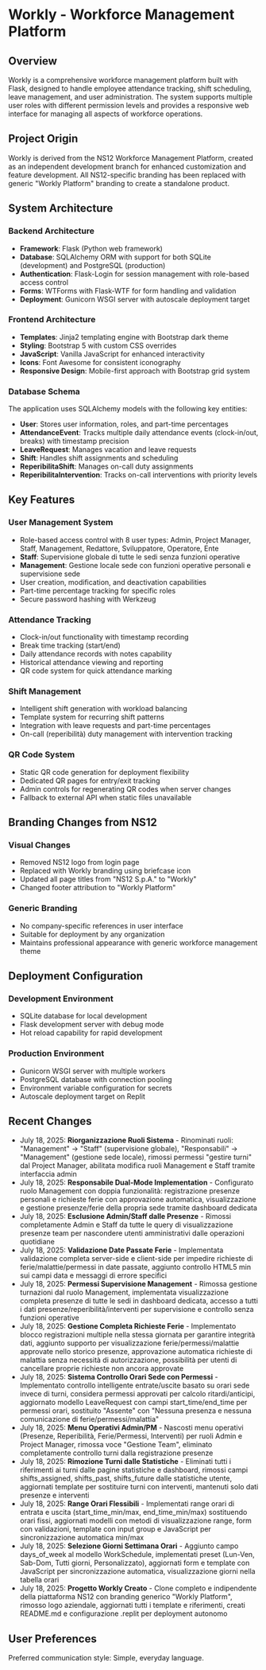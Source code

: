 # Workly - Workforce Management Platform

## Overview

Workly is a comprehensive workforce management platform built with Flask, designed to handle employee attendance tracking, shift scheduling, leave management, and user administration. The system supports multiple user roles with different permission levels and provides a responsive web interface for managing all aspects of workforce operations.

## Project Origin

Workly is derived from the NS12 Workforce Management Platform, created as an independent development branch for enhanced customization and feature development. All NS12-specific branding has been replaced with generic "Workly Platform" branding to create a standalone product.

## System Architecture

### Backend Architecture
- **Framework**: Flask (Python web framework)
- **Database**: SQLAlchemy ORM with support for both SQLite (development) and PostgreSQL (production)
- **Authentication**: Flask-Login for session management with role-based access control
- **Forms**: WTForms with Flask-WTF for form handling and validation
- **Deployment**: Gunicorn WSGI server with autoscale deployment target

### Frontend Architecture
- **Templates**: Jinja2 templating engine with Bootstrap dark theme
- **Styling**: Bootstrap 5 with custom CSS overrides
- **JavaScript**: Vanilla JavaScript for enhanced interactivity
- **Icons**: Font Awesome for consistent iconography
- **Responsive Design**: Mobile-first approach with Bootstrap grid system

### Database Schema
The application uses SQLAlchemy models with the following key entities:
- **User**: Stores user information, roles, and part-time percentages
- **AttendanceEvent**: Tracks multiple daily attendance events (clock-in/out, breaks) with timestamp precision
- **LeaveRequest**: Manages vacation and leave requests
- **Shift**: Handles shift assignments and scheduling
- **ReperibilitaShift**: Manages on-call duty assignments
- **ReperibilitaIntervention**: Tracks on-call interventions with priority levels

## Key Features

### User Management System
- Role-based access control with 8 user types: Admin, Project Manager, Staff, Management, Redattore, Sviluppatore, Operatore, Ente
- **Staff**: Supervisione globale di tutte le sedi senza funzioni operative
- **Management**: Gestione locale sede con funzioni operative personali e supervisione sede
- User creation, modification, and deactivation capabilities
- Part-time percentage tracking for specific roles
- Secure password hashing with Werkzeug

### Attendance Tracking
- Clock-in/out functionality with timestamp recording
- Break time tracking (start/end)
- Daily attendance records with notes capability
- Historical attendance viewing and reporting
- QR code system for quick attendance marking

### Shift Management
- Intelligent shift generation with workload balancing
- Template system for recurring shift patterns
- Integration with leave requests and part-time percentages
- On-call (reperibilità) duty management with intervention tracking

### QR Code System
- Static QR code generation for deployment flexibility
- Dedicated QR pages for entry/exit tracking
- Admin controls for regenerating QR codes when server changes
- Fallback to external API when static files unavailable

## Branding Changes from NS12

### Visual Changes
- Removed NS12 logo from login page
- Replaced with Workly branding using briefcase icon
- Updated all page titles from "NS12 S.p.A." to "Workly"
- Changed footer attribution to "Workly Platform"

### Generic Branding
- No company-specific references in user interface
- Suitable for deployment by any organization
- Maintains professional appearance with generic workforce management theme

## Deployment Configuration

### Development Environment
- SQLite database for local development
- Flask development server with debug mode
- Hot reload capability for rapid development

### Production Environment
- Gunicorn WSGI server with multiple workers
- PostgreSQL database with connection pooling
- Environment variable configuration for secrets
- Autoscale deployment target on Replit

## Recent Changes
- July 18, 2025: **Riorganizzazione Ruoli Sistema** - Rinominati ruoli: "Management" → "Staff" (supervisione globale), "Responsabili" → "Management" (gestione sede locale), rimossi permessi "gestire turni" dal Project Manager, abilitata modifica ruoli Management e Staff tramite interfaccia admin
- July 18, 2025: **Responsabile Dual-Mode Implementation** - Configurato ruolo Management con doppia funzionalità: registrazione presenze personali e richieste ferie con approvazione automatica, visualizzazione e gestione presenze/ferie della propria sede tramite dashboard dedicata
- July 18, 2025: **Esclusione Admin/Staff dalle Presenze** - Rimossi completamente Admin e Staff da tutte le query di visualizzazione presenze team per nascondere utenti amministrativi dalle operazioni quotidiane
- July 18, 2025: **Validazione Date Passate Ferie** - Implementata validazione completa server-side e client-side per impedire richieste di ferie/malattie/permessi in date passate, aggiunto controllo HTML5 min sui campi data e messaggi di errore specifici
- July 18, 2025: **Permessi Supervisione Management** - Rimossa gestione turnazioni dal ruolo Management, implementata visualizzazione completa presenze di tutte le sedi in dashboard dedicata, accesso a tutti i dati presenze/reperibilità/interventi per supervisione e controllo senza funzioni operative
- July 18, 2025: **Gestione Completa Richieste Ferie** - Implementato blocco registrazioni multiple nella stessa giornata per garantire integrità dati, aggiunto supporto per visualizzazione ferie/permessi/malattie approvate nello storico presenze, approvazione automatica richieste di malattia senza necessità di autorizzazione, possibilità per utenti di cancellare proprie richieste non ancora approvate
- July 18, 2025: **Sistema Controllo Orari Sede con Permessi** - Implementato controllo intelligente entrate/uscite basato su orari sede invece di turni, considera permessi approvati per calcolo ritardi/anticipi, aggiornato modello LeaveRequest con campi start_time/end_time per permessi orari, sostituito "Assente" con "Nessuna presenza e nessuna comunicazione di ferie/permessi/malattia"
- July 18, 2025: **Menu Operativi Admin/PM** - Nascosti menu operativi (Presenze, Reperibilità, Ferie/Permessi, Interventi) per ruoli Admin e Project Manager, rimossa voce "Gestione Team", eliminato completamente controllo turni dalla registrazione presenze
- July 18, 2025: **Rimozione Turni dalle Statistiche** - Eliminati tutti i riferimenti ai turni dalle pagine statistiche e dashboard, rimossi campi shifts_assigned, shifts_past, shifts_future dalle statistiche utente, aggiornati template per sostituire turni con interventi, mantenuti solo dati presenze e interventi
- July 18, 2025: **Range Orari Flessibili** - Implementati range orari di entrata e uscita (start_time_min/max, end_time_min/max) sostituendo orari fissi, aggiornati modelli con metodi di visualizzazione range, form con validazioni, template con input group e JavaScript per sincronizzazione automatica min/max
- July 18, 2025: **Selezione Giorni Settimana Orari** - Aggiunto campo days_of_week al modello WorkSchedule, implementati preset (Lun-Ven, Sab-Dom, Tutti giorni, Personalizzato), aggiornati form e template con JavaScript per sincronizzazione automatica, visualizzazione giorni nella tabella orari
- July 18, 2025: **Progetto Workly Creato** - Clone completo e indipendente della piattaforma NS12 con branding generico "Workly Platform", rimosso logo aziendale, aggiornati tutti i template e riferimenti, creati README.md e configurazione .replit per deployment autonomo

## User Preferences

Preferred communication style: Simple, everyday language.
